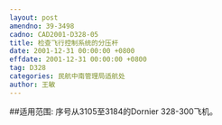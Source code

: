 ```yaml
---
layout: post
amendno: 39-3498
cadno: CAD2001-D328-05
title: 检查飞行控制系统的分压杆
date: 2001-12-31 00:00:00 +0800
effdate: 2001-12-31 00:00:00 +0800
tag: D328
categories: 民航中南管理局适航处
author: 王敏
---
```


##适用范围:
序号从3105至3184的Dornier 328-300飞机。

